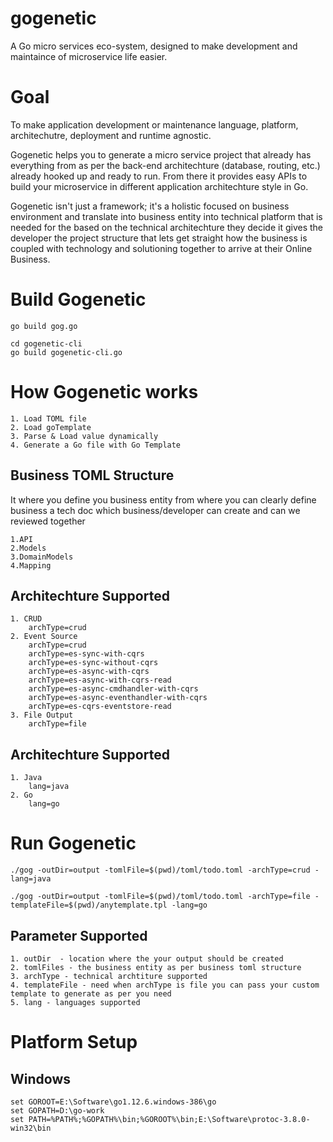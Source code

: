 # gogenetic

A Go micro services eco-system, designed to make development and maintaince of microservice life easier.

# Goal
To make application development or maintenance language, platform, architechutre, deployment and runtime agnostic.

Gogenetic helps you to generate a micro service project that already has everything from as per the back-end architechture (database, routing, etc.) already hooked up and ready to run. From there it provides easy APIs to build your microservice in different application architechture style in Go.

Gogenetic isn't just a framework; it's a holistic focused on business environment and translate into business entity into technical platform that is needed for the based on the technical architechture they decide it gives the developer the project structure that lets get straight how the business is coupled with technology and solutioning together to arrive at their Online Business.


# Build Gogenetic
    go build gog.go

    cd gogenetic-cli
    go build gogenetic-cli.go

# How Gogenetic works

    1. Load TOML file
    2. Load goTemplate
    3. Parse & Load value dynamically
    4. Generate a Go file with Go Template
 
## Business TOML Structure

It where you define you business entity from where you can clearly define business a tech doc which business/developer can create and can we reviewed together

    1.API
    2.Models
    3.DomainModels
    4.Mapping

## Architechture Supported

    1. CRUD
        archType=crud
    2. Event Source
        archType=crud
        archType=es-sync-with-cqrs
        archType=es-sync-without-cqrs
        archType=es-async-with-cqrs
        archType=es-async-with-cqrs-read
        archType=es-async-cmdhandler-with-cqrs
        archType=es-async-eventhandler-with-cqrs
        archType=es-cqrs-eventstore-read
    3. File Output
        archType=file

## Architechture Supported

    1. Java
        lang=java
    2. Go
        lang=go

# Run Gogenetic

    ./gog -outDir=output -tomlFile=$(pwd)/toml/todo.toml -archType=crud -lang=java

    ./gog -outDir=output -tomlFile=$(pwd)/toml/todo.toml -archType=file -templateFile=$(pwd)/anytemplate.tpl -lang=go

## Parameter Supported

    1. outDir  - location where the your output should be created
    2. tomlFiles - the business entity as per business toml structure
    3. archType - technical archtiture supported
    4. templateFile - need when archType is file you can pass your custom template to generate as per you need
    5. lang - languages supported

# Platform Setup

## Windows

    set GOROOT=E:\Software\go1.12.6.windows-386\go
    set GOPATH=D:\go-work
    set PATH=%PATH%;%GOPATH%\bin;%GOROOT%\bin;E:\Software\protoc-3.8.0-win32\bin